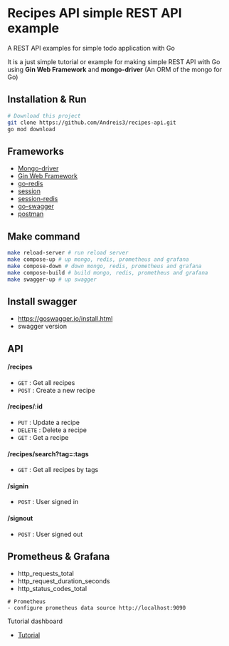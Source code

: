 # Recipes API simple REST API example
A REST API examples for simple todo application with Go

It is a just simple tutorial or example for making simple REST API with Go using **Gin Web Framework** and **mongo-driver** (An ORM of the mongo for Go)

## Installation & Run
```bash
# Download this project
git clone https://github.com/Andreis3/recipes-api.git
go mod download
```
## Frameworks
- [Mongo-driver](https://github.com/mongodb/mongo-go-driver)
- [Gin Web Framework](https://gin-gonic.com/)
- [go-redis](https://github.com/go-redis/redis)
- [session](https://github.com/gin-contrib/sessions)
- [session-redis](https://github.com/gin-contrib/sessions#redis)
- [go-swagger](https://goswagger.io/install.html)
- [postman](https://www.postman.com/)

## Make command
```bash
make reload-server # run reload server 
make compose-up # up mongo, redis, prometheus and grafana
make compose-down # down mongo, redis, prometheus and grafana
make compose-build # build mongo, redis, prometheus and grafana
make swagger-up # up swagger
```
## Install swagger
 - https://goswagger.io/install.html
 - swagger version

## API

#### /recipes
* `GET` : Get all recipes
* `POST` : Create a new recipe

#### /recipes/:id
* `PUT` : Update a recipe
* `DELETE` : Delete a recipe
* `GET` : Get a recipe

#### /recipes/search?tag=:tags
* `GET` : Get all recipes by tags

#### /signin
* `POST` : User signed in

#### /signout
* `POST` : User signed out


## Prometheus & Grafana

- http_requests_total
- http_request_duration_seconds
- http_status_codes_total

```
# Prometheus
- configure prometheus data source http://localhost:9090
```

Tutorial dashboard
- [Tutorial](https://www.programmingwithwolfgang.com/create-grafana-dashboards-with-prometheus-metrics/#:~:text=To%20create%20your%20own%20Grafana,and%20then%20select%20Add%20Query.&text=Select%20Prometheus%20as%20your%20data,over%20the%20last%2010%20minutes.)
